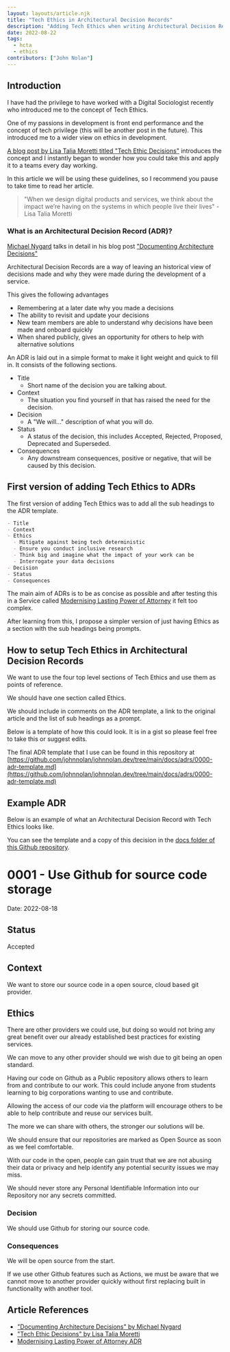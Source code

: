 ```yaml
---
layout: layouts/article.njk
title: "Tech Ethics in Architectural Decision Records"
description: "Adding Tech Ethics when writing Architectural Decision Records for your service."
date: 2022-08-22
tags: 
  - hcta
  - ethics
contributors: ["John Nolan"]
---
```


## Introduction

I have had the privilege to have worked with a Digital Sociologist recently who introduced me to the concept of Tech Ethics.

One of my passions in development is front end performance and the concept of tech privilege (this will be another post in the future). This introduced me to a wider view on ethics in development.

[A blog post by Lisa Talia Moretti titled "Tech Ethic Decisions"](https://docs.modernising.opg.service.justice.gov.uk/research-development/articles/tech-ethic-decisions/) introduces the concept and I instantly began to wonder how you could take this and apply it to a teams every day working.

In this article we will be using these guidelines, so I recommend you pause to take time to read her article.

> "When we design digital products and services, we think about the impact we’re having on the systems in which people live their lives" - Lisa Talia Moretti

### What is an Architectural Decision Record (ADR)?

[Michael Nygard](https://cognitect.com/authors/MichaelNygard.html) talks in detail in his blog post ["Documenting Architecture Decisions"](https://cognitect.com/blog/2011/11/15/documenting-architecture-decisions)

Architectural Decision Records are a way of leaving an historical view of decisions made and why they were made during the development of a service.

This gives the following advantages

- Remembering at a later date why you made a decisions
- The ability to revisit and update your decisions
- New team members are able to understand why decisions have been made and onboard quickly
- When shared publicly, gives an opportunity for others to help with alternative solutions

An ADR is laid out in a simple format to make it light weight and quick to fill in. It consists of the following sections.

- Title
  - Short name of the decision you are talking about.
- Context
  - The situation you find yourself in that has raised the need for the decision.
- Decision
  - A "We will..." description of what you will do.
- Status
  - A status of the decision, this includes Accepted, Rejected, Proposed, Deprecated and Superseded.
- Consequences
  - Any downstream consequences, positive or negative, that will be caused by this decision.

## First version of adding Tech Ethics to ADRs

The first version of adding Tech Ethics was to add all the sub headings to the ADR template.

``` markdown
- Title
- Context
- Ethics
  - Mitigate against being tech deterministic
  - Ensure you conduct inclusive research
  - Think big and imagine what the impact of your work can be
  - Interrogate your data decisions
- Decision
- Status
- Consequences
```

The main aim of ADRs is to be as concise as possible and after testing this in a Service called [Modernising Lasting Power of Attorney](https://docs.modernising.opg.service.justice.gov.uk/adr/articles/0002-verifiable-credentials/) it felt too complex.

After learning from this, I propose a simpler version of just having Ethics as a section with the sub headings being prompts.

## How to setup Tech Ethics in Architectural Decision Records

We want to use the four top level sections of Tech Ethics and use them as points of reference.

We should have one section called Ethics.

We should include in comments on the ADR template, a link to the original article and the list of sub headings as a prompt.

Below is a template of how this could look. It is in a gist so please feel free to take this or suggest edits.

The final ADR template that I use can be found in this repository at [https://github.com/johnnolan/johnnolan.dev/tree/main/docs/adrs/0000-adr-template.md](https://github.com/johnnolan/johnnolan.dev/tree/main/docs/adrs/0000-adr-template.md)

<script src="https://gist.github.com/johnnolan/5a650b3f376cb88012ca289680185dac.js"></script>

## Example ADR

Below is an example of what an Architectural Decision Record with Tech Ethics looks like.

You can see the template and a copy of this decision in the [docs folder of this Github repository](https://github.com/johnnolan/johnnolan.dev/tree/main/docs/adrs).

# 0001 - Use Github for source code storage

Date: 2022-08-18

## Status

Accepted

## Context

We want to store our source code in a open source, cloud based git provider.

## Ethics

There are other providers we could use, but doing so would not bring any great benefit over our already established best practices for existing services.

We can move to any other provider should we wish due to git being an open standard.

Having our code on Github as a Public repository allows others to learn from and contribute to our work. This could include anyone from students learning to big corporations wanting to use and contribute.

Allowing the access of our code via the platform will encourage others to be able to help contribute and reuse our services built.

The more we can share with others, the stronger our solutions will be.

We should ensure that our repositories are marked as Open Source as soon as we feel comfortable.

With our code in the open, people can gain trust that we are not abusing their data or privacy and help identify any potential security issues we may miss.

We should never store any Personal Identifiable Information into our Repository nor any secrets committed.

### Decision

We should use Github for storing our source code.

### Consequences

We will be open source from the start.

If we use other Github features such as Actions, we must be aware that we cannot move to another provider quickly without first replacing built in functionality with another tool.

## Article References

* ["Documenting Architecture Decisions" by Michael Nygard](https://cognitect.com/blog/2011/11/15/documenting-architecture-decisions)
* ["Tech Ethic Decisions" by Lisa Talia Moretti](https://docs.modernising.opg.service.justice.gov.uk/research-development/articles/tech-ethic-decisions/)
* [Modernising Lasting Power of Attorney ADR](https://docs.modernising.opg.service.justice.gov.uk/adr/articles/0002-verifiable-credentials/)